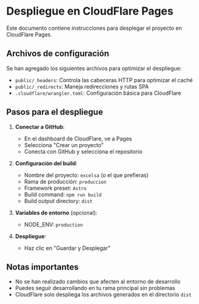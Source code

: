 # Despliegue en CloudFlare Pages

Este documento contiene instrucciones para desplegar el proyecto en CloudFlare Pages.

## Archivos de configuración

Se han agregado los siguientes archivos para optimizar el despliegue:

- `public/_headers`: Controla las cabeceras HTTP para optimizar el caché
- `public/_redirects`: Maneja redirecciones y rutas SPA
- `.cloudflare/wrangler.toml`: Configuración básica para CloudFlare

## Pasos para el despliegue

1. **Conectar a GitHub**:
   - En el dashboard de CloudFlare, ve a Pages
   - Selecciona "Crear un proyecto"
   - Conecta con GitHub y selecciona el repositorio

2. **Configuración del build**:
   - Nombre del proyecto: `excelsa` (o el que prefieras)
   - Rama de producción: `produccion`
   - Framework preset: `Astro`
   - Build command: `npm run build`
   - Build output directory: `dist`

3. **Variables de entorno** (opcional):
   - NODE_ENV: `production`

4. **Despliegue**:
   - Haz clic en "Guardar y Desplegar"

## Notas importantes

- No se han realizado cambios que afecten al entorno de desarrollo
- Puedes seguir desarrollando en tu rama principal sin problemas
- CloudFlare solo despliega los archivos generados en el directorio `dist` 